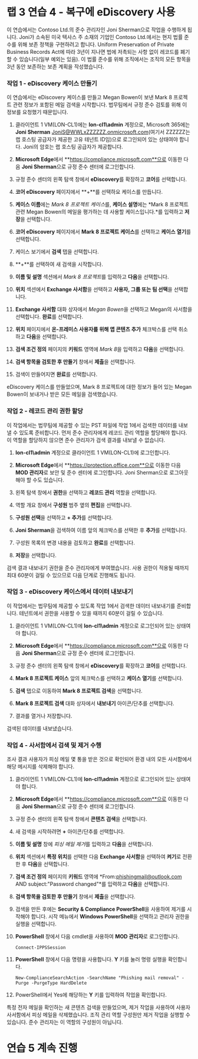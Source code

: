 ﻿# 랩 3 연습 4 - 복구에 eDiscovery 사용

이 연습에서는 Contoso Ltd.의 준수 관리자인 Joni Sherman으로 작업을 수행하게 됩니다. Joni가 소속된 미국 텍사스 주 소재의 기업인 Contoso Ltd.에서는 현지 법률 준수를 위해 보존 정책을 구현하려고 합니다. Uniform Preservation of Private Business Records Act에 따라 3년이 지나면 법에 저촉되는 사항 없이 레코드를 폐기할 수 있습니다(일부 예외는 있음). 이 법률 준수를 위해 조직에서는 조직의 모든 항목을 3년 동안 보존하는 보존 계획을 작성했습니다.

### 작업 1 - eDiscovery 케이스 만들기

이 연습에서는 eDiscovery 케이스를 만들고 Megan Bowen이 보낸 Mark 8 프로젝트 관련 정보가 포함된 메일 검색을 시작합니다. 법무팀에서 규정 준수 검토를 위해 이 정보를 요청했기 때문입니다.

1. 클라이언트 1 VM(LON-CL1)에는 **lon-cl1\admin** 계정으로, Microsoft 365에는 **Joni Sherman** JoniS@WWLxZZZZZZ.onmicrosoft.com(여기서 ZZZZZZ는 랩 호스팅 공급자가 제공한 고유 테넌트 ID임)으로 로그인되어 있는 상태여야 합니다.  Joni의 암호는 랩 호스팅 공급자가 제공합니다. 

2. **Microsoft Edge**에서 **https://compliance.microsoft.com**으로 이동한 다음 **Joni Sherman**으로 규정 준수 센터에 로그인합니다.

3. 규정 준수 센터의 왼쪽 탐색 창에서 **eDiscovery**를 확장하고 **코어**를 선택합니다.

4. **코어 eDiscovery** 페이지에서 **+**를 선택하요 케이스를 만듭니다.

5. **케이스 이름**에는 *Mark 8 프로젝트 케이스*를, **케이스 설명**에는 *Mark 8 프로젝트 관련 Megan Bowen의 메일을 평가하는 데 사용할 케이스입니다.*를 입력하고 **저장**을 선택합니다.

6. **코어 eDiscovery** 페이지에서 **Mark 8 프로젝트 케이스**를 선택하고 **케이스 열기**를 선택합니다.

7. 케이스 보기에서 **검색** 탭을 선택합니다.

8. **+**를 선택하여 새 검색을 시작합니다.

9. **이름 및 설명** 섹션에서 *Mark 8 프로젝트*를 입력하고 **다음**을 선택합니다.

10. **위치** 섹션에서 **Exchange 사서함**을 선택하고 **사용자, 그룹 또는 팀 선택**을 선택합니다.

11. **Exchange 사서함** 대화 상자에서 *Megan Bowen*을 선택하고 Megan의 사서함을 선택합니다.  **완료**를 선택합니다.

12. **위치** 페이지에서 **온-프레미스 사용자를 위해 앱 콘텐츠 추가** 체크박스를 선택 취소하고 **다음**을 선택합니다.

13. **검색 조건 정의** 페이지의 **키워드** 영역에 *Mark 8*을 입력하고 **다음**을 선택합니다.

14. **검색 항목을 검토한 후 만들기** 창에서 **제출**을 선택합니다.

15. 검색이 만들어지면 **완료**를 선택합니다.

eDiscovery 케이스를 만들었으며, Mark 8 프로젝트에 대한 정보가 들어 있는 Megan Bowen이 보내거나 받은 모든 메일을 검색했습니다.

### 작업 2 - 레코드 관리 권한 할당

이 작업에서는 법무팀에 제공할 수 있는 PST 파일에 작업 1에서 검색한 데이터를 내보낼 수 있도록 준비합니다. 먼저 준수 관리자에게 레코드 관리 역할을 할당해야 합니다. 이 역할을 할당하지 않으면 준수 관리자가 검색 결과를 내보낼 수 없습니다.

1. **lon-cl1\admin** 계정으로 클라이언트 1 VM(LON-CL1)에 로그인합니다.

2. **Microsoft Edge**에서 **https://protection.office.com**으로 이동한 다음 **MOD 관리자**로 보안 및 준수 센터에 로그인합니다.  Joni Sherman으로 로그아웃해야 할 수도 있습니다.

3. 왼쪽 탐색 창에서 **권한**을 선택하고 **레코드 관리** 역할을 선택합니다.

4. 역할 개요 창에서 **구성원** 범주 옆의 **편집**을 선택합니다.

5. **구성원 선택**을 선택하고 **+ 추가**를 선택합니다.
 
6. **Joni Sherman**을 검색하여 이름 앞의 체크박스를 선택한 후 **추가**를 선택합니다.

7. 구성원 목록의 변경 내용을 검토하고 **완료**를 선택합니다.

8. **저장**을 선택합니다.

검색 결과 내보내기 권한을 준수 관리자에게 부여했습니다. 사용 권한이 적용될 때까지 최대 60분이 걸릴 수 있으므로 다음 단계로 진행해도 됩니다.

### 작업 3 - eDiscovery 케이스에서 데이터 내보내기

이 작업에서는 법무팀에 제공할 수 있도록 작업 1에서 검색한 데이터 내보내기를 준비합니다.  테넌트에서 권한을 사용할 수 있을 때까지 60분이 걸릴 수 있습니다.

1. 클라이언트 1 VM(LON-CL1)에 **lon-cl1\admin** 계정으로 로그인되어 있는 상태여야 합니다.

2. **Microsoft Edge**에서 **https://compliance.microsoft.com**으로 이동한 다음 **Joni Sherman**으로 규정 준수 센터에 로그인합니다.

3. 규정 준수 센터의 왼쪽 탐색 창에서 **eDiscovery**를 확장하고 **코어**를 선택합니다.

4. **Mark 8 프로젝트 케이스** 앞의 체크박스를 선택하고 **케이스 열기**를 선택합니다.

5. **검색** 탭으로 이동하여 **Mark 8 프로젝트 검색**을 선택합니다.

6. **Mark 8 프로젝트 검색** 대화 상자에서 **내보내기** 아이콘/단추를 선택합니다.

7. 결과를 열거나 저장합니다.

검색된 데이터를 내보냈습니다.

### 작업 4 - 사서함에서 검색 및 제거 수행

조사 결과 사용자가 피싱 메일 몇 통을 받은 것으로 확인되어 환경 내의 모든 사서함에서 해당 메시지를 삭제해야 합니다.

1. 클라이언트 1 VM(LON-CL1)에 **lon-cl1\admin** 계정으로 로그인되어 있는 상태여야 합니다.

2. **Microsoft Edge**에서 **https://compliance.microsoft.com**으로 이동한 다음 **Joni Sherman**으로 규정 준수 센터에 로그인합니다.

3. 규정 준수 센터의 왼쪽 탐색 창에서 **콘텐츠 검색**을 선택합니다.

4. 새 검색을 시작하려면 **+** 아이콘/단추를 선택합니다.

5. **이름 및 설명** 창에 *피싱 메일 제거*를 입력하고 **다음**을 선택합니다.

6. **위치** 섹션에서 **특정 위치**를 선택한 다음 **Exchange 사서함**을 선택하여 **켜기**로 전환한 후 **다음**을 선택합니다.

7. **검색 조건 정의** 페이지의 **키워드** 영역에 *From:phishingmail@outlook.com AND subject:"Password changed"*를 입력하고 **다음**을 선택합니다.

8. **검색 항목을 검토한 후 만들기** 창에서 **제출**을 선택합니다.

9. 검색을 만든 후에는 **Security & Compliance PowerShell**을 사용하여 제거를 시작해야 합니다. 시작 메뉴에서 **Windows PowerShell**을 선택하고 관리자 권한을 실행을 선택합니다.

10. **PowerShell** 창에서 다음 cmdlet을 사용하여 **MOD 관리자**로 로그인합니다.

	`Connect-IPPSSession`

11. **PowerShell** 창에서 다음 명령을 사용합니다. **Y** 키를 눌러 명령 실행을 확인합니다.

	`New-ComplianceSearchAction -SearchName "Phishing mail removal" -Purge -PurgeType HardDelete`

12. PowerShell에서 Yes에 해당하는 **Y** 키를 입력하여 작업을 확인합니다.

특정 전자 메일을 확인하는 새 콘텐츠 검색을 만들었으며, 제거 작업을 사용하여 사용자 사서함에서 피싱 메일을 삭제했습니다. 조직 관리 역할 구성원만 제거 작업을 실행할 수 있습니다. 준수 관리자는 이 역할의 구성원이 아닙니다.

# 연습 5 계속 진행
